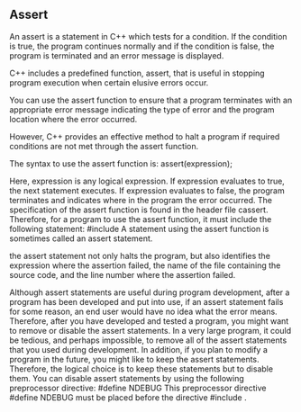 ## Assert

An assert is a statement in C++ which tests for a condition. If the condition is true, the program continues normally and if the condition is false, the program is terminated and an error message is displayed.


C++ includes a predefined function, assert, that is useful in stopping program execution when certain elusive errors occur.

You can use the assert function to ensure that a program terminates with an appropriate error message indicating the type of error and the program location where the error occurred.

However, C++ provides an effective method to halt a program if required conditions are not met through the assert
function.

The syntax to use the assert function is:
assert(expression);

Here, expression is any logical expression. If expression evaluates to true, the
next statement executes. If expression evaluates to false, the program terminates
and indicates where in the program the error occurred.
The specification of the assert function is found in the header file cassert. Therefore, for a program to use the assert function, it must include the following statement:
#include <cassert>
A statement using the assert function is sometimes called an assert statement.


the assert statement not only
halts the program, but also identifies the expression where the assertion failed, the name
of the file containing the source code, and the line number where the assertion failed.

Although assert statements are useful during program development, after a program has been developed and put into use, if an assert statement fails for some reason, an end user would have no idea what the error means. Therefore, after you have
developed and tested a program, you might want to remove or disable the assert
statements. In a very large program, it could be tedious, and perhaps impossible, to
remove all of the assert statements that you used during development. In addition, if
you plan to modify a program in the future, you might like to keep the assert statements. Therefore, the logical choice is to keep these statements but to disable them.
You can disable assert statements by using the following preprocessor directive:
#define NDEBUG
This preprocessor directive #define NDEBUG must be placed before the directive
#include <cassert>.
